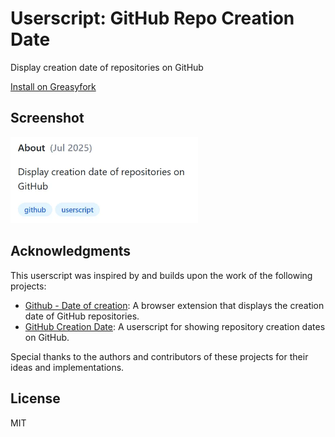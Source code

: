# Userscript: GitHub Repo Creation Date

Display creation date of repositories on GitHub

[Install on Greasyfork](https://greasyfork.org/scripts/[id])

## Screenshot

<img src="./screenshot.webp" width="300">

## Acknowledgments

This userscript was inspired by and builds upon the work of the following projects:

- [Github - Date of creation](https://github.com/lvarayut/github-date-of-creation): A browser extension that displays the creation date of GitHub repositories.
- [GitHub Creation Date](https://greasyfork.org/scripts/527825): A userscript for showing repository creation dates on GitHub.

Special thanks to the authors and contributors of these projects for their ideas and implementations.

## License

MIT
